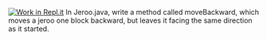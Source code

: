 [![Work in Repl.it](https://classroom.github.com/assets/work-in-replit-14baed9a392b3a25080506f3b7b6d57f295ec2978f6f33ec97e36a161684cbe9.svg)](https://classroom.github.com/online_ide?assignment_repo_id=3024327&assignment_repo_type=AssignmentRepo)
In Jeroo.java, write a method called moveBackward, which moves a jeroo one block backward, but leaves it facing the same direction as it started.


